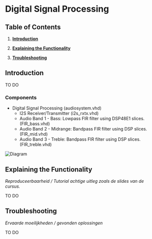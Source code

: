 # Digital Signal Processing

## Table of Contents

1. **[Introduction](#introduction)**

2. **[Explaining the Functionality](#explaining-the-functionality)**

3. **[Troubleshooting](#troubleshooting)**


## Introduction

TO DO

### Components

- Digital Signal Processing (audiosystem.vhd)
  - I2S Receiver/Transmitter (i2s_rxtx.vhd)
  - Audio Band 1 - Bass: Lowpass FIR filter using DSP48E1 slices. (FIR_bass.vhd)
  - Audio Band 2 - Midrange: Bandpass FIR filter using DSP slices. (FIR_mid.vhd)
  - Audio Band 3 - Treble: Bandpass FIR filter using DSP slices. (FIR_treble.vhd)

![Diagram](./diagram.svg)


## Explaining the Functionality

*Reproduceerbaarheid / Tutorial achtige uitleg zoals de slides van de cursus.*

TO DO



## Troubleshooting

*Ervaarde moeilijkheden / gevonden oplossingen*

TO DO

